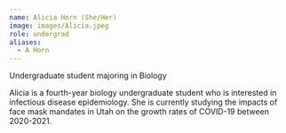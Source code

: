 ```yaml
---
name: Alicia Horn (She/Her)
image: images/Alicia.jpeg
role: undergrad
aliases:
  - A Horn
---
```


Undergraduate student majoring in Biology

Alicia is a fourth-year biology undergraduate student who is interested in infectious disease epidemiology. She is currently studying the impacts of face mask mandates in Utah on the growth rates of COVID-19 between 2020-2021.
